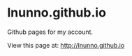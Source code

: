 lnunno.github.io
================

Github pages for my account.

View this page at: http://lnunno.github.io
